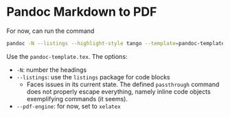 # Pandoc Markdown to PDF
For now, can run the command

```bash
pandoc -N --listings --highlight-style tango --template=pandoc-template.tex <file> --pdf-engine=xelatex -o <output-file>
```

Use the `pandoc-template.tex`. The options:

- `-N`: number the headings
- `--listings`: use the `listings` package for code blocks
    * Faces issues in its current state. The defined `passthrough` command does not
      properly escape everything, namely inline code objects exemplifying commands (it
      seems).
- `--pdf-engine`: for now, set to `xelatex`
